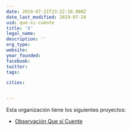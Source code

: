 ```yaml
---
date: 2019-07-21T23:22:18.000Z
date_last_modified: 2019-07-24
uid: que-si-cuente
title: 'X'
legal_name: 
description: ''
org_type: 
website: 
year_founded: 
facebook: 
twitter: 
tags:

cities: 


---
```


Esta organización tiene los siguientes proyectos:

- [Observación Que sí Cuente](/proyectos/que-si-cuente)
